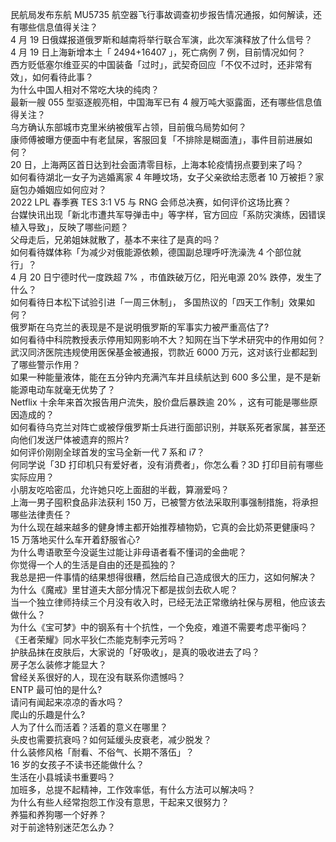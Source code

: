 民航局发布东航 MU5735 航空器飞行事故调查初步报告情况通报，如何解读，还有哪些信息值得关注？  
4 月 19 日俄媒报道俄罗斯和越南将举行联合军演，此次军演释放了什么信号？  
4 月 19 日上海新增本土「 2494+16407 」，死亡病例 7 例，目前情况如何？  
西方贬低塞尔维亚买的中国装备「过时」，武契奇回应「不仅不过时，还非常有效」，如何看待此事？  
为什么中国人相对不常吃大块的纯肉？  
最新一艘 055 型驱逐舰亮相，中国海军已有 4 艘万吨大驱露面，还有哪些信息值得关注？  
乌方确认东部城市克里米纳被俄军占领，目前俄乌局势如何？  
康师傅被曝方便面中有老鼠屎，客服回复「不排除是糊面渣」，事件目前进展如何？  
20 日，上海两区首日达到社会面清零目标，上海本轮疫情拐点要到来了吗？  
如何看待湖北一女子为逃婚离家 4 年睡坟场，女子父亲欲给志愿者 10 万被拒？家庭包办婚姻应如何应对？  
2022 LPL 春季赛 TES 3:1 V5 与 RNG 会师总决赛，如何评价这场比赛？  
台媒快讯出现「新北市遭共军导弹击中」等字样，官方回应「系防灾演练，因错误植入导致」，反映了哪些问题？  
父母走后，兄弟姐妹就散了，基本不来往了是真的吗？  
如何看待媒体称「为减少对俄能源依赖，德国副总理呼吁洗澡洗 4 个部位就行」？  
4 月 20 日宁德时代一度跌超 7% ，市值跌破万亿，阳光电源 20% 跌停，发生了什么？  
如何看待日本松下试验引进「一周三休制」， 多国热议的「四天工作制」效果如何？  
俄罗斯在乌克兰的表现是不是说明俄罗斯的军事实力被严重高估了?  
如何看待中科院教授表示停用知网影响不大？知网在当下学术研究中的作用如何？  
武汉同济医院违规使用医保基金被通报，罚款近 6000 万元，这对该行业都起到了哪些警示作用？  
如果一种能量液体，能在五分钟内充满汽车并且续航达到 600 多公里，是不是新能源电动车就毫无优势了？  
Netflix 十余年来首次报告用户流失，股价盘后暴跌逾 20% ，这有可能是哪些原因造成的？  
如何看待乌克兰对阵亡或被俘俄罗斯士兵进行面部识别，并联系死者家属，甚至还向他们发送尸体被遗弃的照片?  
如何评价刚刚全球首发的宝马全新一代 7 系和 i7？  
何同学说「3D 打印机只有爱好者，没有消费者」，你怎么看？3D 打印目前有哪些实际应用？  
小朋友吃哈密瓜，允许她只吃上面甜的半截，算溺爱吗？  
上海一男子囤积食品非法获利 150 万，已被警方依法采取刑事强制措施，将承担哪些法律责任？  
为什么现在越来越多的健身博主都开始推荐植物奶，它真的会比奶茶更健康吗？  
15 万落地买什么车开着舒服省心?  
为什么粤语歌至今没诞生过能让非母语者看不懂词的金曲呢？  
你觉得一个人的生活是自由的还是孤独的？  
我总是把一件事情的结果想得很糟，然后给自己造成很大的压力，这如何解决？  
为什么《魔戒》里甘道夫大部分情况下都是拔剑去砍人呢？  
当一个独立律师持续三个月没有收入时，已经无法正常缴纳社保与房租，他应该去做什么？  
为什么《宝可梦》中的钢系有十个抗性，一个免疫，难道不需要考虑平衡吗？  
《王者荣耀》同水平狄仁杰能克制李元芳吗？  
护肤品抹在皮肤后，大家说的「好吸收」，是真的吸收进去了吗？  
房子怎么装修才能显大？  
曾经关系很好的人，现在没有联系你遗憾吗？  
ENTP 最可怕的是什么?  
请问有闻起来凉凉的香水吗？  
爬山的乐趣是什么?  
人为了什么而活着？活着的意义在哪里？  
头皮也需要抗衰吗？如何延缓头皮衰老，减少脱发？  
什么装修风格「耐看、不俗气、长期不落伍」？  
16 岁的女孩子不读书还能做什么？  
生活在小县城读书重要吗？  
加班多，总提不起精神，工作效率低，有什么方法可以解决吗？  
为什么有些人经常抱怨工作没有意思，干起来又很努力？  
养猫和养狗哪一个好养？  
对于前途特别迷茫怎么办？  

